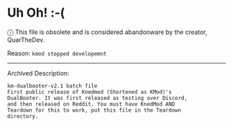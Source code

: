 # Uh Oh! :-(
ⓘ This file is obsolete and is considered abandonware by the creator, QuarTheDev. 

Reason: `kmod stopped developemnt`

---
Archived Description:

    km-dualbooter-v2.1 batch file
    First public release of Knedmod (Shortened as KMod)'s
    DualBooter. It was first released as testing over Discord,
    and then released on Reddit. You must have KnedMod AND
    Teardown for this to work, put this file in the Teardown
    directory.
